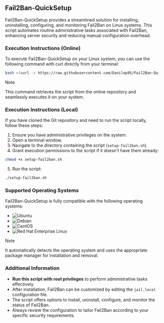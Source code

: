 ## Fail2Ban-QuickSetup

Fail2Ban-QuickSetup provides a streamlined solution for installing, uninstalling, configuring, and monitoring Fail2Ban on Linux systems. This script automates routine administrative tasks associated with Fail2Ban, enhancing server security and reducing manual configuration overhead.

### Execution Instructions (Online)
To execute Fail2Ban-QuickSetup on your Linux system, you can use the following command with curl directly from your terminal:

```bash
bash <(curl -s https://raw.githubusercontent.com/Danilop95/Fail2Ban-QuickSetup/main/setup-fail2ban.sh)
```

> [!NOTE]  
> This command retrieves the script from the online repository and seamlessly executes it on your system.

### Execution Instructions (Local)
If you have cloned the Git repository and need to run the script locally, follow these steps:

1. Ensure you have administrative privileges on the system.
2. Open a terminal window.
3. Navigate to the directory containing the script (`setup-fail2ban.sh`).
4. Grant execution permissions to the script if it doesn't have them already:

```bash
chmod +x setup-fail2ban.sh
```

5. Run the script:

```bash
./setup-fail2ban.sh
```

### Supported Operating Systems
Fail2Ban-QuickSetup is fully compatible with the following operating systems:

- ![Ubuntu](https://img.shields.io/badge/Ubuntu-✔-green)
- ![Debian](https://img.shields.io/badge/Debian-✔-green)
- ![CentOS](https://img.shields.io/badge/CentOS-✔-green)
- ![Red Hat Enterprise Linux](https://img.shields.io/badge/Red_Hat_Enterprise_Linux-✔-green)

> [!NOTE]  
> It automatically detects the operating system and uses the appropriate package manager for installation and removal.

### Additional Information
- **Run this script with root privileges** to perform administrative tasks effectively.
- After installation, Fail2Ban can be customized by editing the `jail.local` configuration file.
- The script offers options to install, uninstall, configure, and monitor the status of Fail2Ban.
- Always review the configuration to tailor Fail2Ban according to your specific security requirements.

